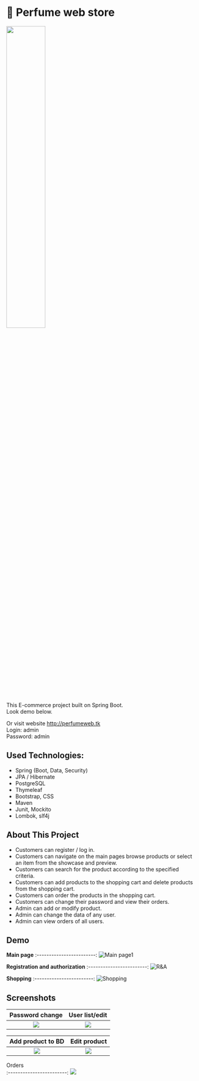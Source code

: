 # :hibiscus: Perfume web store

<a href="http://perfumeweb.tk/">
    <img src="https://i.ibb.co/6YNPHCd/LOGO3.jpg" width="45%" height="45%">
</a>

This E-commerce project built on Spring Boot.<br>
Look demo below.

Or visit website http://perfumeweb.tk <br>
Login: admin <br>
Password: admin

## Used Technologies:

* Spring (Boot, Data, Security)
* JPA / Hibernate
* PostgreSQL
* Thymeleaf
* Bootstrap, CSS
* Maven
* Junit, Mockito
* Lombok, slf4j

## About This Project
* Customers can register / log in.
* Customers can navigate on the main pages browse products or select an item from the showcase and preview.
* Customers can search for the product according to the specified criteria.
* Customers can add products to the shopping cart and delete products from the shopping cart.
* Customers can order the products in the shopping cart.
* Customers can change their password and view their orders.
* Admin can add or modify product.
* Admin can change the data of any user.
* Admin can view orders of all users.

## Demo
**Main page**
:------------------------:
![Main page1](img/gif/1_Main.gif)


**Registration and authorization**
:------------------------:
![R&A](img/gif/2_Reg.gif)

**Shopping**
:------------------------:
![Shopping](img/gif/3_Shop.gif)

## Screenshots

Password change      |  User list/edit
:------------------------:|:-------------------------:
![](https://i.ibb.co/Z1wz3Cz/1-Password-change.jpg)  |  ![](https://i.ibb.co/CPRWb6k/2-User-listedit.png)

Add product to BD      |  Edit product
:------------------------:|:-------------------------:
![](https://i.ibb.co/bQyknTW/3-Add-product-to-BD.png)  |  ![](https://i.ibb.co/T2k9f2q/4-Edit-product.png)

Orders      
:------------------------:
![](https://i.ibb.co/C9tjyVH/5Orders.png) 